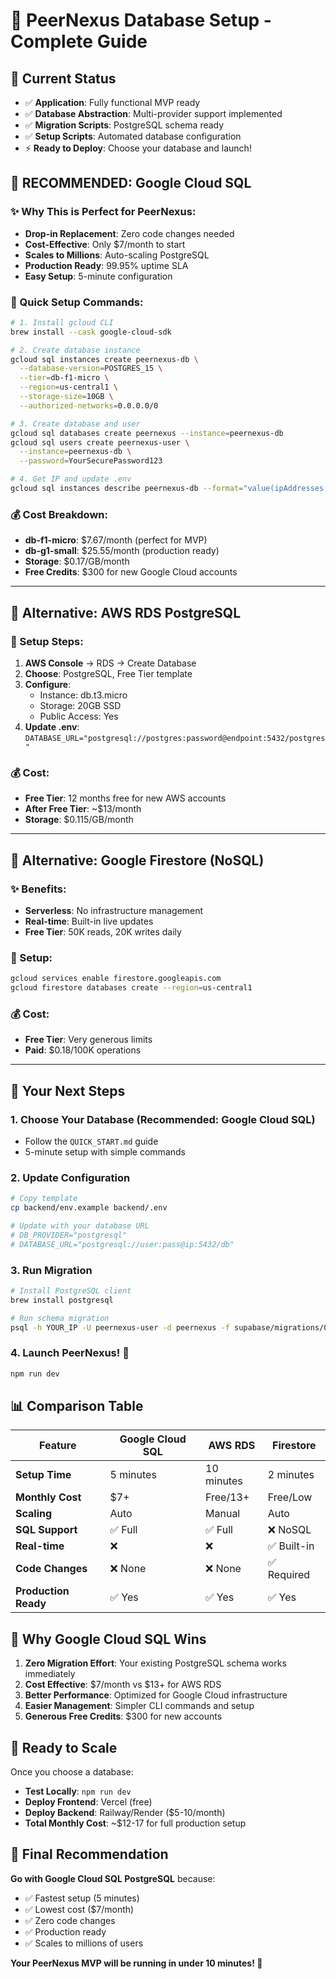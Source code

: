 # 🎯 PeerNexus Database Setup - Complete Guide

## 🚀 Current Status
- ✅ **Application**: Fully functional MVP ready
- ✅ **Database Abstraction**: Multi-provider support implemented
- ✅ **Migration Scripts**: PostgreSQL schema ready
- ✅ **Setup Scripts**: Automated database configuration
- ⚡ **Ready to Deploy**: Choose your database and launch!

## 🥇 **RECOMMENDED: Google Cloud SQL**

### ✨ Why This is Perfect for PeerNexus:
- **Drop-in Replacement**: Zero code changes needed
- **Cost-Effective**: Only $7/month to start
- **Scales to Millions**: Auto-scaling PostgreSQL
- **Production Ready**: 99.95% uptime SLA
- **Easy Setup**: 5-minute configuration

### 🚀 Quick Setup Commands:
```bash
# 1. Install gcloud CLI
brew install --cask google-cloud-sdk

# 2. Create database instance
gcloud sql instances create peernexus-db \
  --database-version=POSTGRES_15 \
  --tier=db-f1-micro \
  --region=us-central1 \
  --storage-size=10GB \
  --authorized-networks=0.0.0.0/0

# 3. Create database and user
gcloud sql databases create peernexus --instance=peernexus-db
gcloud sql users create peernexus-user \
  --instance=peernexus-db \
  --password=YourSecurePassword123

# 4. Get IP and update .env
gcloud sql instances describe peernexus-db --format="value(ipAddresses[0].ipAddress)"
```

### 💰 **Cost Breakdown:**
- **db-f1-micro**: $7.67/month (perfect for MVP)
- **db-g1-small**: $25.55/month (production ready)
- **Storage**: $0.17/GB/month
- **Free Credits**: $300 for new Google Cloud accounts

---

## 🥈 **Alternative: AWS RDS PostgreSQL**

### 🚀 Setup Steps:
1. **AWS Console** → RDS → Create Database
2. **Choose**: PostgreSQL, Free Tier template
3. **Configure**: 
   - Instance: db.t3.micro
   - Storage: 20GB SSD
   - Public Access: Yes
4. **Update .env**: `DATABASE_URL="postgresql://postgres:password@endpoint:5432/postgres"`

### 💰 **Cost:**
- **Free Tier**: 12 months free for new AWS accounts
- **After Free Tier**: ~$13/month
- **Storage**: $0.115/GB/month

---

## 🥉 **Alternative: Google Firestore (NoSQL)**

### ✨ Benefits:
- **Serverless**: No infrastructure management
- **Real-time**: Built-in live updates
- **Free Tier**: 50K reads, 20K writes daily

### 🚀 Setup:
```bash
gcloud services enable firestore.googleapis.com
gcloud firestore databases create --region=us-central1
```

### 💰 **Cost:**
- **Free Tier**: Very generous limits
- **Paid**: $0.18/100K operations

---

## 🎯 **Your Next Steps**

### 1. **Choose Your Database** (Recommended: Google Cloud SQL)
- Follow the `QUICK_START.md` guide
- 5-minute setup with simple commands

### 2. **Update Configuration**
```bash
# Copy template
cp backend/env.example backend/.env

# Update with your database URL
# DB_PROVIDER="postgresql"
# DATABASE_URL="postgresql://user:pass@ip:5432/db"
```

### 3. **Run Migration**
```bash
# Install PostgreSQL client
brew install postgresql

# Run schema migration
psql -h YOUR_IP -U peernexus-user -d peernexus -f supabase/migrations/001_initial_schema.sql
```

### 4. **Launch PeerNexus! 🎉**
```bash
npm run dev
```

## 📊 **Comparison Table**

| Feature | Google Cloud SQL | AWS RDS | Firestore |
|---------|------------------|---------|-----------|
| **Setup Time** | 5 minutes | 10 minutes | 2 minutes |
| **Monthly Cost** | $7+ | Free/13+ | Free/Low |
| **Scaling** | Auto | Manual | Auto |
| **SQL Support** | ✅ Full | ✅ Full | ❌ NoSQL |
| **Real-time** | ❌ | ❌ | ✅ Built-in |
| **Code Changes** | ❌ None | ❌ None | ✅ Required |
| **Production Ready** | ✅ Yes | ✅ Yes | ✅ Yes |

## 🌟 **Why Google Cloud SQL Wins**

1. **Zero Migration Effort**: Your existing PostgreSQL schema works immediately
2. **Cost Effective**: $7/month vs $13+ for AWS RDS
3. **Better Performance**: Optimized for Google Cloud infrastructure  
4. **Easier Management**: Simpler CLI commands and setup
5. **Generous Free Credits**: $300 for new accounts

## 🚀 **Ready to Scale**

Once you choose a database:
- **Test Locally**: `npm run dev`
- **Deploy Frontend**: Vercel (free)
- **Deploy Backend**: Railway/Render ($5-10/month)
- **Total Monthly Cost**: ~$12-17 for full production setup

## 🎯 **Final Recommendation**

**Go with Google Cloud SQL PostgreSQL** because:
- ✅ Fastest setup (5 minutes)
- ✅ Lowest cost ($7/month)
- ✅ Zero code changes
- ✅ Production ready
- ✅ Scales to millions of users

**Your PeerNexus MVP will be running in under 10 minutes! 🚀** 